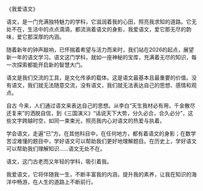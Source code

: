 《我爱语文》
 
语文，是一门充满独特魅力的学科，它滋润着我的心田，照亮我求知的道路。它无处不在，生活中的点点滴滴，都流淌着语文的身影，我爱语文，爱它那无尽的韵味，爱它那深厚的内涵。
 
随着新年的钟声敲响，已怀揣着希望与活力而来时，我们站在2026的起点，展望新一年的语文学习。语文这门学科，就如一座神秘的宝库，充满着无尽的知识，每一次探索都能开启新的智慧大门。
 
语文是我们交流的工具，是文化传承的载体。这是语文最基本且最重要的价值。没有语文，我们就无法随意交流，没有语文，我们就无法表达自己的思想、感情和观点。
 
自古 今来，人们通过语文来表达自己的思想。从李白“天生我材必有用，千金散尽还复来”的洒脱自信，到《三国演义》“话说天下大势，分久必合，合久必分”，这些文字跨越时空，如同一束束光，照亮我内心对语文的热爱与执着。
 
学会语文，走遍“已”方。在其他科目中，在任何地方，都有着语文的身影；在数学苦涩难懂的题目中，学好语文可以帮助我们更好地理解题目。在历史上，学好语文可以帮助我们理解知识……语文无处不在。
 
语文，这门古老而又年轻的学科，吸引着我。
 
我爱语文，它将伴随我一生，不断丰富我的内涵，提升我的素养，让我在知识的海洋中畅游，在人生的道路上不断前行。